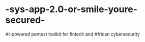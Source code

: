 # -sys-app-2.0-or-smile-youre-secured-
AI-powered pentest toolkit for fintech and African cybersecurity
